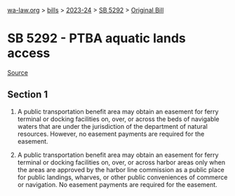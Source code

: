 [wa-law.org](/) > [bills](/bills/) > [2023-24](/bills/2023-24) > [SB 5292](/bills/2023-24/sb/5292/) > [Original Bill](/bills/2023-24/sb/5292/1/)

# SB 5292 - PTBA aquatic lands access

[Source](http://lawfilesext.leg.wa.gov/biennium/2023-24/Pdf/Bills/Senate%20Bills/5292.pdf)

## Section 1
1. A public transportation benefit area may obtain an easement for ferry terminal or docking facilities on, over, or across the beds of navigable waters that are under the jurisdiction of the department of natural resources. However, no easement payments are required for the easement.

2. A public transportation benefit area may obtain an easement for ferry terminal or docking facilities on, over, or across harbor areas only when the areas are approved by the harbor line commission as a public place for public landings, wharves, or other public conveniences of commerce or navigation. No easement payments are required for the easement.

